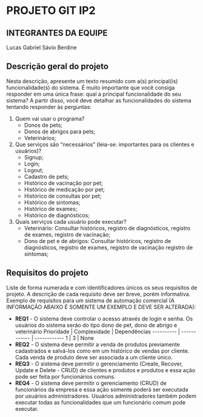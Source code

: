 # PROJETO GIT IP2


## INTEGRANTES DA EQUIPE
Lucas Gabriel
Sávio Berdine

## Descrição geral do projeto 
Nesta descrição, apresente um texto resumido com a(s) principal(is) funcionalidade(s) do sistema. 
É muito importante que você consiga responder em uma única frase: qual a principal funcionalidade do seu sistema? 
A partir disso, você deve detalhar as funcionalidades do sistema tentando responder às perguntas:
 1. Quem vai usar o programa?
    * Donos de pets;
    * Donos de abrigos para pets;
    * Veterinários;
 2. Que serviços são “necessários” (leia-se: importantes para os clientes e usuários)? 
    * Signup;
    * Login;
    * Logout;
    * Cadastro de pets;
    * Histórico de vacinação por pet; 
    * Histórico de medicação por pet;
    * Histórico de consultas por pet; 
    * Histórico de sintomas; 
    * Histórico de exames; 
    * Histórico de diagnósticos;
 3. Quais serviços cada usuário pode executar? 
    * Veterinário: Consultar históricos, registro de diagnósticos, registro de exames, registro de vacinação; 
    * Dono de pet e de abrigos: Consultar históricos, registro de diagnósticos, registro de exames, registro de vacinação registro de sintomas;

 ## Requisitos do projeto
Liste de forma numerada e com identificadores únicos os seus requisitos de projeto. 
A descrição de cada requisito deve ser breve, porém informativa. 
Exemplo de requisitos para um sistema de automação comercial (A INFORMAÇÃO ABAIXO É SOMENTE UM EXEMPLO E DEVE SER ALTERADA):
 * **REQ1** - O sistema deve controlar o acesso através de login e senha. Os usuários do sistema serão do tipo dono de pet, dono de abrigo e veterinário
    Prioridade | Complexidade | Dependências
    ---------- | ------------ | ------------
    1 | 3 | None
 * **REQ2** - O sistema deve permitir a venda de produtos previamente cadastrados e salvá-los como em um histórico de vendas por cliente. Cada venda de produto deve ser associada a um cliente único.
 * **REQ3** - O sistema deve permitir o gerenciamento (Create, Recover, Update e Delete - CRUD) de clientes e produtos e produtos e essa ação pode ser feita por funcionários comuns.
 * **REQ4** - O sistema deve permitir o gerenciamento (CRUD) de funcionários da empresa e essa ação somente poderá ser executada por usuários administradores. Usuários administradores também podem executar todas as funcionalidades que um funcionário comum pode executar.